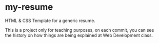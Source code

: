 # my-resume
HTML &amp; CSS Template for a generic resume.

This is a project only for teaching purposes, on each commit, you can see the history on how things are being explained at Web Development class.
